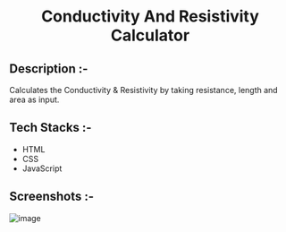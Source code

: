 # <p align="center">Conductivity And Resistivity Calculator</p>

## Description :-

Calculates the Conductivity & Resistivity by taking resistance, length and area as input.

## Tech Stacks :-

- HTML
- CSS
- JavaScript

## Screenshots :-

![image](https://github.com/Rakesh9100/CalcDiverse/assets/73993775/aca2f5fd-4ff9-494f-8011-f60db78f38a0)
